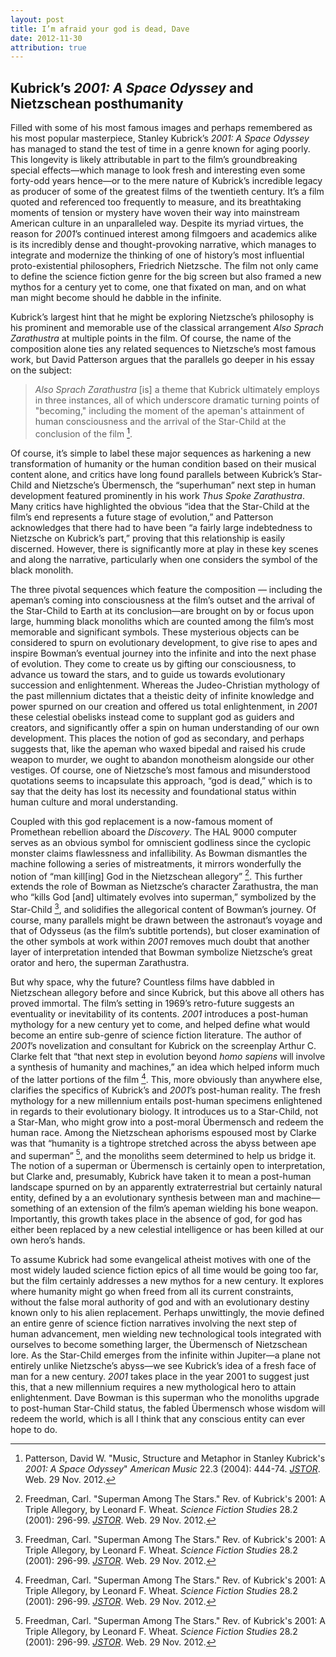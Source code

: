 ```yaml
---
layout: post
title: I’m afraid your god is dead, Dave
date: 2012-11-30
attribution: true
---
```

## Kubrick’s *2001: A Space Odyssey* and Nietzschean posthumanity

Filled with some of his most famous images and perhaps remembered as his most popular masterpiece, Stanley Kubrick’s *2001: A Space Odyssey* has managed to stand the test of time in a genre known for aging poorly. This longevity is likely attributable in part to the film’s groundbreaking special effects—which manage to look fresh and interesting even some forty-odd years hence—or to the mere nature of Kubrick’s incredible legacy as producer of some of the greatest films of the twentieth century. It’s a film quoted and referenced too frequently to measure, and its breathtaking moments of tension or mystery have woven their way into mainstream American culture in an unparalleled way. Despite its myriad virtues, the reason for *2001*’s continued interest among filmgoers and academics alike is its incredibly dense and thought-provoking narrative, which manages to integrate and modernize the thinking of one of history’s most influential proto-existential philosophers, Friedrich Nietzsche. The film not only came to define the science fiction genre for the big screen but also framed a new mythos for a century yet to come, one that fixated on man, and on what man might become should he dabble in the infinite.

Kubrick’s largest hint that he might be exploring Nietzsche’s philosophy is his prominent and memorable use of the classical arrangement *Also Sprach Zarathustra* at multiple points in the film. Of course, the name of the composition alone ties any related sequences to Nietzsche’s most famous work, but David Patterson argues that the parallels go deeper in his essay on the subject:

> *Also Sprach Zarathustra* \[is] a theme that Kubrick ultimately employs in three instances, all of which underscore dramatic turning points of "becoming," including the moment of the apeman's attainment of human consciousness and the arrival of the Star-Child at the conclusion of the film [^Patterson].

Of course, it’s simple to label these major sequences as harkening a new transformation of humanity or the human condition based on their musical content alone, and critics have long found parallels between Kubrick’s Star-Child and Nietzsche’s Übermensch, the “superhuman” next step in human development featured prominently in his work *Thus Spoke Zarathustra*. Many critics have highlighted the obvious “idea that the Star-Child at the film’s end represents a future stage of evolution,” and Patterson acknowledges that there had to have been “a fairly large indebtedness to Nietzsche on Kubrick’s part,” proving that this relationship is easily discerned. However, there is significantly more at play in these key scenes and along the narrative, particularly when one considers the symbol of the black monolith.

The three pivotal sequences which feature the composition — including the apeman’s coming into consciousness at the film’s outset and the arrival of the Star-Child to Earth at its conclusion—are brought on by or focus upon large, humming black monoliths which are counted among the film’s most memorable and significant symbols. These mysterious objects can be considered to spurn on evolutionary development, to give rise to apes and inspire Bowman’s eventual journey into the infinite and into the next phase of evolution. They come to create us by gifting our consciousness, to advance us toward the stars, and to guide us towards evolutionary succession and enlightenment. Whereas the Judeo-Christian mythology of the past millennium dictates that a theistic deity of infinite knowledge and power spurned on our creation and offered us total enlightenment, in *2001* these celestial obelisks instead come to supplant god as guiders and creators, and significantly offer a spin on human understanding of our own development. This places the notion of god as secondary, and perhaps suggests that, like the apeman who waxed bipedal and raised his crude weapon to murder, we ought to abandon monotheism alongside our other vestiges. Of course, one of Nietzsche’s most famous and misunderstood quotations seems to incapsulate this approach, “god is dead,” which is to say that the deity has lost its necessity and foundational status within human culture and moral understanding.

Coupled with this god replacement is a now-famous moment of Promethean rebellion aboard the *Discovery*. The HAL 9000 computer serves as an obvious symbol for omniscient godliness since the cyclopic monster claims flawlessness and infallibility. As Bowman dismantles the machine following a series of mistreatments, it mirrors wonderfully the notion of “man kill\[ing] God in the Nietzschean allegory” [^Freedman]. This further extends the role of Bowman as Nietzsche’s character Zarathustra, the man who “kills God \[and] ultimately evolves into superman,” symbolized by the Star-Child [^Freedman], and solidifies the allegorical content of Bowman’s journey. Of course, many parallels might be drawn between the astronaut’s voyage and that of Odysseus (as the film’s subtitle portends), but closer examination of the other symbols at work within *2001* removes much doubt that another layer of interpretation intended that Bowman symbolize Nietzsche’s great orator and hero, the superman Zarathustra.

But why space, why the future? Countless films have dabbled in Nietzschean allegory before and since Kubrick, but this above all others has proved immortal. The film’s setting in 1969’s retro-future suggests an eventuality or inevitability of its contents. *2001* introduces a post-human mythology for a new century yet to come, and helped define what would become an entire sub-genre of science fiction literature. The author of *2001*’s novelization and consultant for Kubrick on the screenplay Arthur C. Clarke felt that “that next step in evolution beyond *homo sapiens* will involve a synthesis of humanity and machines,” an idea which helped inform much of the latter portions of the film [^Freedman]. This, more obviously than anywhere else, clarifies the specifics of Kubrick’s and *2001*’s post-human reality. The fresh mythology for a new millennium entails post-human specimens enlightened in regards to their evolutionary biology. It introduces us to a Star-Child, not a Star-Man, who might grow into a post-moral Übermensch and redeem the human race. Among the Nietzschean aphorisms espoused most by Clarke was that “humanity is a tightrope stretched across the abyss between ape and superman” [^Freedman], and the monoliths seem determined to help us bridge it. The notion of a superman or Übermensch is certainly open to interpretation, but Clarke and, presumably, Kubrick have taken it to mean a post-human landscape spurned on by an apparently extraterrestrial but certainly natural entity, defined by a an evolutionary synthesis between man and machine—something of an extension of the film’s apeman wielding his bone weapon. Importantly, this growth takes place in the absence of god, for god has either been replaced by a new celestial intelligence or has been killed at our own hero’s hands.

To assume Kubrick had some evangelical atheist motives with one of the most widely lauded science fiction epics of all time would be going too far, but the film certainly addresses a new mythos for a new century. It explores where humanity might go when freed from all its current constraints, without the false moral authority of god and with an evolutionary destiny known only to his alien replacement. Perhaps unwittingly, the movie defined an entire genre of science fiction narratives involving the next step of human advancement, men wielding new technological tools integrated with ourselves to become something larger, the Übermensch of Nietzschean lore. As the Star-Child emerges from the infinite within Jupiter—a plane not entirely unlike Nietzsche’s abyss—we see Kubrick’s idea of a fresh face of man for a new century. *2001* takes place in the year 2001 to suggest just this, that a new millennium requires a new mythological hero to attain enlightenment. Dave Bowman is this superman who the monoliths upgrade to post-human Star-Child status, the fabled Übermensch whose wisdom will redeem the world, which is all I think that any conscious entity can ever hope to do.

[^2001]: *2001: A Space Odyssey*. Dir. Stanley Kubrick. By Stanley Kubrick and Arthur C. Clarke. Perf. Keir Dullea, Gary Lockwood. Warner Bros., 1968. DVD.

[^Freedman]: Freedman, Carl. "Superman Among The Stars." Rev. of Kubrick's 2001: A Triple Allegory, by Leonard F. Wheat. *Science Fiction Studies* 28.2 (2001): 296-99. *[JSTOR](http://www.jstor.org/stable/4240986)*. Web. 29 Nov. 2012.

[^Patterson]: Patterson, David W. "Music, Structure and Metaphor in Stanley Kubrick's *2001: A Space Odyssey*" *American Music* 22.3 (2004): 444-74. *[JSTOR](http://www.jstor.org/stable/3592986)*. Web. 29 Nov. 2012.